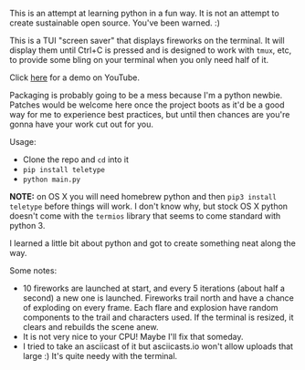 This is an attempt at learning python in a fun way. It is not an attempt to
create sustainable open source. You've been warned. :)

This is a TUI "screen saver" that displays fireworks on the terminal. It will
display them until Ctrl+C is pressed and is designed to work with `tmux`, etc,
to provide some bling on your terminal when you only need half of it.

Click [here](https://www.youtube.com/watch?v=Y973e3n8vxk) for a demo on YouTube.

Packaging is probably going to be a mess because I'm a python newbie. Patches
would be welcome here once the project boots as it'd be a good way for me to
experience best practices, but until then chances are you're gonna have your
work cut out for you.

Usage:

-   Clone the repo and `cd` into it
-   `pip install teletype`
-   `python main.py`

**NOTE:** on OS X you will need homebrew python and then `pip3 install
teletype` before things will work. I don't know why, but stock OS X python
doesn't come with the `termios` library that seems to come standard with python
3.

I learned a little bit about python and got to create something neat along the way.

Some notes:

-   10 fireworks are launched at start, and every 5 iterations (about half a second) a new one is launched. Fireworks trail north and have a chance of exploding on every frame. Each flare and explosion have random components to the trail and characters used. If the terminal is resized, it clears and rebuilds the scene anew.
-   It is not very nice to your CPU! Maybe I'll fix that someday.
-   I tried to take an asciicast of it but asciicasts.io won't allow uploads that large :) It's quite needy with the terminal.

